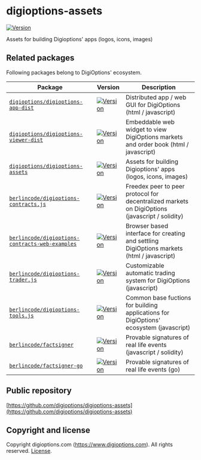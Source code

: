 digioptions-assets
==================

[![Version](https://img.shields.io/github/v/tag/digioptions/digioptions-assets.svg?label=version&sort=semver&logo=github)](https://github.com/digioptions/digioptions-assets)

Assets for building Digioptions' apps (logos, icons, images)


Related packages
----------------

Following packages belong to DigiOptions' ecosystem.

| Package                                                                                                              | Version                                                                                                                                                                                            | Description                                                                                       |
|----------------------------------------------------------------------------------------------------------------------|----------------------------------------------------------------------------------------------------------------------------------------------------------------------------------------------------|---------------------------------------------------------------------------------------------------|
| [`digioptions/digioptions-app-dist`](https://github.com/digioptions/digioptions-app-dist)                            | [![Version](https://img.shields.io/github/v/tag/digioptions/digioptions-app-dist.svg?label=version&sort=semver&logo=github)](https://github.com/digioptions/digioptions-app-dist)                  | Distributed app / web GUI for DigiOptions (html / javascript) |
| [`digioptions/digioptions-viewer-dist`](https://github.com/digioptions/digioptions-viewer-dist)                      | [![Version](https://img.shields.io/github/v/tag/digioptions/digioptions-viewer-dist.svg?label=version&sort=semver&logo=github)](https://github.com/digioptions/digioptions-viewer-dist)            | Embeddable web widget to view DigiOptions markets and order book (html / javascript) |
| [`digioptions/digioptions-assets`](https://github.com/digioptions/digioptions-assets)                                | [![Version](https://img.shields.io/github/v/tag/digioptions/digioptions-assets.svg?label=version&sort=semver&logo=github)](https://github.com/digioptions/digioptions-assets)                      | Assets for building Digioptions' apps (logos, icons, images) |
| [`berlincode/digioptions-contracts.js`](https://github.com/berlincode/digioptions-contracts.js)                      | [![Version](https://img.shields.io/github/v/tag/berlincode/digioptions-contracts.js.svg?label=version&sort=semver&logo=github)](https://github.com/berlincode/digioptions-contracts.js)            | Freedex peer to peer protocol for decentralized markets on DigiOptions (javascript / solidity) |
| [`berlincode/digioptions-contracts-web-examples`](https://github.com/berlincode/digioptions-contracts-web-examples)  | [![Version](https://img.shields.io/github/v/tag/berlincode/digioptions-contracts-web-examples.svg?label=version&sort=semver&logo=github)](https://github.com/berlincode/digioptions-contracts-web-examples)  |  Browser based interface for creating and settling DigiOptions markets (html / javascript) |
| [`berlincode/digioptions-trader.js`](https://github.com/berlincode/digioptions-trader.js)                            | [![Version](https://img.shields.io/github/v/tag/berlincode/digioptions-trader.js.svg?label=version&sort=semver&logo=github)](https://github.com/berlincode/digioptions-trader.js)                  | Customizable automatic trading system for DigiOptions (javascript) |
| [`berlincode/digioptions-tools.js`](https://github.com/berlincode/digioptions-tools.js)                              | [![Version](https://img.shields.io/github/v/tag/berlincode/digioptions-tools.js.svg?label=version&sort=semver&logo=github)](https://github.com/berlincode/digioptions-tools.js)                    | Common base fuctions for building applications for DigiOptions' ecosystem (javascript) |
| [`berlincode/factsigner`](https://github.com/berlincode/factsigner)                                                  | [![Version](https://img.shields.io/github/v/tag/berlincode/factsigner.svg?label=version&sort=semver&logo=github)](https://github.com/berlincode/factsigner)                                        | Provable signatures of real life events (javascript / solidity) |
| [`berlincode/factsigner-go`](https://github.com/berlincode/factsigner-go)                                            | [![Version](https://img.shields.io/github/v/tag/berlincode/factsigner-go.svg?label=version&sort=semver&logo=github)](https://github.com/berlincode/factsigner-go)                                  | Provable signatures of real life events (go) |


Public repository
-----------------

[https://github.com/digioptions/digioptions-assets](https://github.com/digioptions/digioptions-assets)


Copyright and license
---------------------

Copyright digioptions.com (https://www.digioptions.com). All rights reserved.
[License](./LICENSE).
